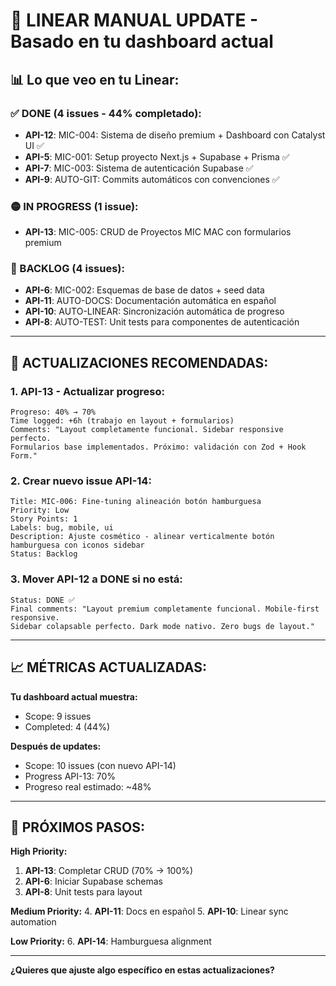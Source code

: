 # 🎯 LINEAR MANUAL UPDATE - Basado en tu dashboard actual

## 📊 Lo que veo en tu Linear:

### ✅ DONE (4 issues - 44% completado):
- **API-12**: MIC-004: Sistema de diseño premium + Dashboard con Catalyst UI ✅
- **API-5**: MIC-001: Setup proyecto Next.js + Supabase + Prisma ✅  
- **API-7**: MIC-003: Sistema de autenticación Supabase ✅
- **API-9**: AUTO-GIT: Commits automáticos con convenciones ✅

### 🟡 IN PROGRESS (1 issue):
- **API-13**: MIC-005: CRUD de Proyectos MIC MAC con formularios premium

### 📝 BACKLOG (4 issues):
- **API-6**: MIC-002: Esquemas de base de datos + seed data
- **API-11**: AUTO-DOCS: Documentación automática en español
- **API-10**: AUTO-LINEAR: Sincronización automática de progreso
- **API-8**: AUTO-TEST: Unit tests para componentes de autenticación

---

## 🔄 ACTUALIZACIONES RECOMENDADAS:

### 1. **API-13** - Actualizar progreso:
```
Progreso: 40% → 70%
Time logged: +6h (trabajo en layout + formularios)
Comments: "Layout completamente funcional. Sidebar responsive perfecto. 
Formularios base implementados. Próximo: validación con Zod + Hook Form."
```

### 2. **Crear nuevo issue API-14**:
```
Title: MIC-006: Fine-tuning alineación botón hamburguesa
Priority: Low
Story Points: 1
Labels: bug, mobile, ui
Description: Ajuste cosmético - alinear verticalmente botón hamburguesa con iconos sidebar
Status: Backlog
```

### 3. **Mover API-12 a DONE si no está:**
```
Status: DONE ✅
Final comments: "Layout premium completamente funcional. Mobile-first responsive. 
Sidebar colapsable perfecto. Dark mode nativo. Zero bugs de layout."
```

---

## 📈 MÉTRICAS ACTUALIZADAS:

**Tu dashboard actual muestra:**
- Scope: 9 issues
- Completed: 4 (44%)

**Después de updates:**
- Scope: 10 issues (con nuevo API-14)
- Progress API-13: 70% 
- Progreso real estimado: ~48%

---

## 🚀 PRÓXIMOS PASOS:

**High Priority:**
1. **API-13**: Completar CRUD (70% → 100%)
2. **API-6**: Iniciar Supabase schemas 
3. **API-8**: Unit tests para layout

**Medium Priority:**
4. **API-11**: Docs en español
5. **API-10**: Linear sync automation

**Low Priority:**
6. **API-14**: Hamburguesa alignment

---

**¿Quieres que ajuste algo específico en estas actualizaciones?**
